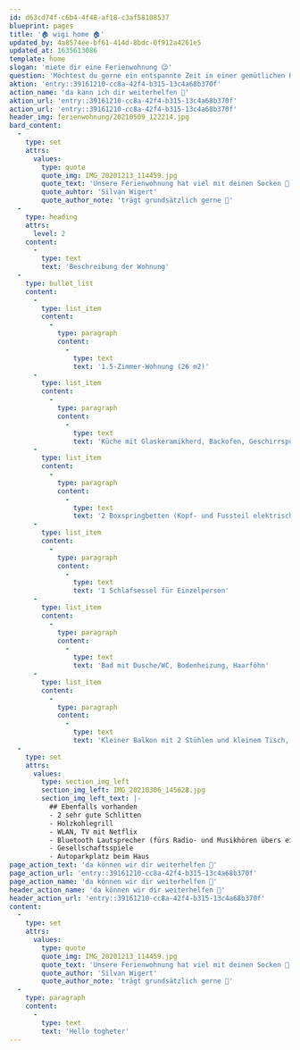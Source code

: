 ```yaml
---
id: d63cd74f-c6b4-4f48-af18-c3af58108537
blueprint: pages
title: '🏠 wigi home 🏠'
updated_by: 4a8574ee-bf61-414d-8bdc-0f912a4261e5
updated_at: 1635613086
template: home
slogan: 'miete dir eine Ferienwohnung 😉'
question: 'Möchtest du gerne ein entspannte Zeit in einer gemütlichen Hütte verbringen?'
aktion: 'entry::39161210-cc8a-42f4-b315-13c4a68b370f'
action_name: 'da kann ich dir weiterhelfen 🙂'
aktion_url: 'entry::39161210-cc8a-42f4-b315-13c4a68b370f'
action_url: 'entry::39161210-cc8a-42f4-b315-13c4a68b370f'
header_img: ferienwohnung/20210509_122214.jpg
bard_content:
  -
    type: set
    attrs:
      values:
        type: quote
        quote_img: IMG_20201213_114459.jpg
        quote_text: 'Unsere Ferienwohnung hat viel mit deinen Socken 🧦 zu tun. Du wirst im Winter genug warme 🧦 einpacken müssen. Und im Sommer wirst du deine 🧦 zuhause lassen können. Aber auf jeden Fall wird die Berghütte dich aus deinen 🧦 hauen.'
        quote_auhtor: 'Silvan Wigert'
        quote_author_note: 'trägt grundsätzlich gerne 🧦'
  -
    type: heading
    attrs:
      level: 2
    content:
      -
        type: text
        text: 'Beschreibung der Wohnung'
  -
    type: bullet_list
    content:
      -
        type: list_item
        content:
          -
            type: paragraph
            content:
              -
                type: text
                text: '1.5-Zimmer-Wohnung (26 m2)'
      -
        type: list_item
        content:
          -
            type: paragraph
            content:
              -
                type: text
                text: 'Küche mit Glaskeramikherd, Backofen, Geschirrspülmaschine, Kaffeemaschine, Wasserkocher, Raclette-Ofen, Fonduegeschirr, Hand-Mixer, Kühlschrank mit kleinem Gefrierfach'
      -
        type: list_item
        content:
          -
            type: paragraph
            content:
              -
                type: text
                text: '2 Boxspringbetten (Kopf- und Fussteil elektrisch verstellbar, 80 cm breit, die Betten können auseinandergeschoben werden) '
      -
        type: list_item
        content:
          -
            type: paragraph
            content:
              -
                type: text
                text: '1 Schlafsessel für Einzelperson'
      -
        type: list_item
        content:
          -
            type: paragraph
            content:
              -
                type: text
                text: 'Bad mit Dusche/WC, Bodenheizung, Haarföhn'
      -
        type: list_item
        content:
          -
            type: paragraph
            content:
              -
                type: text
                text: 'Kleiner Balkon mit 2 Stühlen und kleinem Tisch, Sonnenstore'
  -
    type: set
    attrs:
      values:
        type: section_img_left
        section_img_left: IMG_20210306_145628.jpg
        section_img_left_text: |-
          ## Ebenfalls vorhanden
          - 2 sehr gute Schlitten 
          - Holzkohlegrill 
          - WLAN, TV mit Netflix 
          - Bluetooth Lautsprecher (fürs Radio- und Musikhören übers eigene Hany) 
          - Gesellschaftsspiele 
          - Autoparkplatz beim Haus 
page_action_text: 'da können wir dir weiterhelfen 🙂'
page_action_url: 'entry::39161210-cc8a-42f4-b315-13c4a68b370f'
page_action_name: 'da können wir dir weiterhelfen 🙂'
header_action_name: 'da können wir dir weiterhelfen 🙂'
header_action_url: 'entry::39161210-cc8a-42f4-b315-13c4a68b370f'
content:
  -
    type: set
    attrs:
      values:
        type: quote
        quote_img: IMG_20201213_114459.jpg
        quote_text: 'Unsere Ferienwohnung hat viel mit deinen Socken 🧦 zu tun. Du wirst im Winter genug warme 🧦 einpacken müssen. Und im Sommer wirst du deine 🧦 zuhause lassen können. Aber auf jeden Fall wird die Berghütte dich aus deinen 🧦 hauen.'
        quote_author: 'Silvan Wigert'
        quote_author_note: 'trägt grundsätzlich gerne 🧦'
  -
    type: paragraph
    content:
      -
        type: text
        text: 'Hello togheter'
---
```

